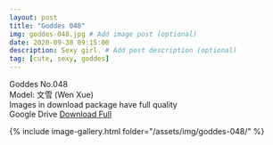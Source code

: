 ```yaml
---
layout: post
title: "Goddes 048"
img: goddes-048.jpg # Add image post (optional)
date: 2020-09-30 09:15:00
description: Sexy girl. # Add post description (optional)
tag: [cute, sexy, goddes]
---
```

Goddes No.048  
Model: 文雪 (Wen Xue)                
Images in download package have full quality                    
Google Drive [Download Full](http://gestyy.com/eeBruc)

{% include image-gallery.html folder="/assets/img/goddes-048/" %}
